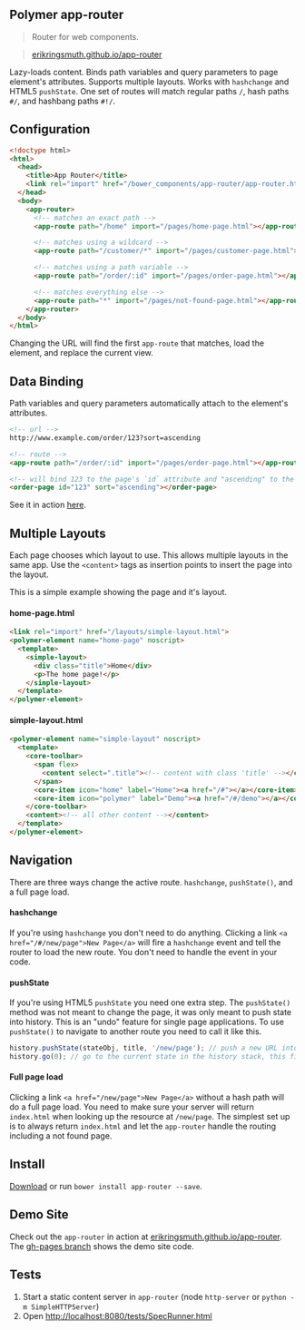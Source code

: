 ## Polymer app-router
> Router for web components.

> [erikringsmuth.github.io/app-router](http://erikringsmuth.github.io/app-router)

Lazy-loads content. Binds path variables and query parameters to page element's attributes. Supports multiple layouts. Works with `hashchange` and HTML5 `pushState`. One set of routes will match regular paths `/`, hash paths `#/`, and hashbang paths `#!/`.

## Configuration

```html
<!doctype html>
<html>
  <head>
    <title>App Router</title>
    <link rel="import" href="/bower_components/app-router/app-router.html">
  </head>
  <body>
    <app-router>
      <!-- matches an exact path -->
      <app-route path="/home" import="/pages/home-page.html"></app-route>

      <!-- matches using a wildcard -->
      <app-route path="/customer/*" import="/pages/customer-page.html"></app-route>

      <!-- matches using a path variable -->
      <app-route path="/order/:id" import="/pages/order-page.html"></app-route>

      <!-- matches everything else -->
      <app-route path="*" import="/pages/not-found-page.html"></app-route>
    </app-router>
  </body>
</html>
```

Changing the URL will find the first `app-route` that matches, load the element, and replace the current view.

## Data Binding
Path variables and query parameters automatically attach to the element's attributes.

``` html
<!-- url -->
http://www.example.com/order/123?sort=ascending

<!-- route -->
<app-route path="/order/:id" import="/pages/order-page.html"></app-route>

<!-- will bind 123 to the page's `id` attribute and "ascending" to the `sort` attribute -->
<order-page id="123" sort="ascending"></order-page>
```

See it in action [here](http://erikringsmuth.github.io/app-router/#/demo/1337?queryParam1=Routing%20with%20Web%20Components!).

## Multiple Layouts
Each page chooses which layout to use. This allows multiple layouts in the same app. Use the `<content>` tags as insertion points to insert the page into the layout.

This is a simple example showing the page and it's layout.

#### home-page.html

```html
<link rel="import" href="/layouts/simple-layout.html">
<polymer-element name="home-page" noscript>
  <template>
    <simple-layout>
      <div class="title">Home</div>
      <p>The home page!</p>
    </simple-layout>
  </template>
</polymer-element>
```

#### simple-layout.html

```html
<polymer-element name="simple-layout" noscript>
  <template>
    <core-toolbar>
      <span flex>
        <content select=".title"><!-- content with class 'title' --></content>
      </span>
      <core-item icon="home" label="Home"><a href="/#"></a></core-item>
      <core-item icon="polymer" label="Demo"><a href="/#/demo"></a></core-item>
    </core-toolbar>
    <content><!-- all other content --></content>
  </template>
</polymer-element>
```

## Navigation
There are three ways change the active route. `hashchange`, `pushState()`, and a full page load.

#### hashchange
If you're using `hashchange` you don't need to do anything. Clicking a link `<a href="/#/new/page">New Page</a>` will fire a `hashchange` event and tell the router to load the new route. You don't need to handle the event in your code.

#### pushState
If you're using HTML5 `pushState` you need one extra step. The `pushState()` method was not meant to change the page, it was only meant to push state into history. This is an "undo" feature for single page applications. To use `pushState()` to navigate to another route you need to call it like this.

```js
history.pushState(stateObj, title, '/new/page'); // push a new URL into the history stack
history.go(0); // go to the current state in the history stack, this fires a popstate event
```

#### Full page load
Clicking a link `<a href="/new/page">New Page</a>` without a hash path will do a full page load. You need to make sure your server will return `index.html` when looking up the resource at `/new/page`. The simplest set up is to always return `index.html` and let the `app-router` handle the routing including a not found page.

## Install
[Download](https://github.com/erikringsmuth/app-router/archive/master.zip) or run `bower install app-router --save`.

## Demo Site
Check out the `app-router` in action at [erikringsmuth.github.io/app-router](http://erikringsmuth.github.io/app-router). The <a href="https://github.com/erikringsmuth/app-router/tree/gh-pages">gh-pages branch</a> shows the demo site code.

## Tests
1. Start a static content server in `app-router` (node `http-server` or `python -m SimpleHTTPServer`)
3. Open [http://localhost:8080/tests/SpecRunner.html](http://localhost:8080/tests/SpecRunner.html)